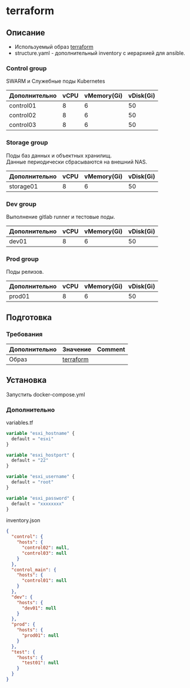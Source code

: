 # terraform
## Описание
* Используемый образ [terraform](https://github.com/FZEN475/terraform-image.git)
* structure.yaml - дополнительный inventory с иерархией для ansible.
### Control group
SWARM и Служебные поды Kubernetes

| Дополнительно | vCPU | vMemory(Gi) | vDisk(Gi) | 
|:--------------|:-----|:------------|:----------|
| control01     | 8    | 6           | 50        |
| control02     | 8    | 6           | 50        |
| control03     | 8    | 6           | 50        |

### Storage group
Поды баз данных и объектных хранилищ.  
Данные периодически сбрасываются на внешний NAS.  

| Дополнительно | vCPU | vMemory(Gi) | vDisk(Gi) | 
|:--------------|:-----|:------------|:----------|
| storage01     | 8    | 6           | 50        |

### Dev group
Выполнение gitlab runner и тестовые поды.

| Дополнительно | vCPU | vMemory(Gi) | vDisk(Gi) | 
|:--------------|:-----|:------------|:----------|
| dev01         | 8    | 6           | 50        |

### Prod group
Поды релизов.

| Дополнительно | vCPU | vMemory(Gi) | vDisk(Gi) | 
|:--------------|:-----|:------------|:----------|
| prod01        | 8    | 6           | 50        |

## Подготовка
### Требования
| Дополнительно | Значение                                                    | Comment |
|:--------------|:------------------------------------------------------------|:--------|
| Образ         | [terraform](https://github.com/FZEN475/terraform-image.git) |         |

## Установка
Запустить docker-compose.yml

### Дополнительно

variables.tf
```terraform
variable "esxi_hostname" {
  default = "esxi"
}

variable "esxi_hostport" {
  default = "22"
}

variable "esxi_username" {
  default = "root"
}

variable "esxi_password" {
  default = "xxxxxxxx"
}
```
inventory.json
```json
{
  "control": {
    "hosts": {
      "control02": null,
      "control03": null
    }
  },
  "control_main": {
    "hosts": {
      "control01": null
    }
  },
  "dev": {
    "hosts": {
      "dev01": null
    }
  },
  "prod": {
    "hosts": {
      "prod01": null
    }
  },
  "test": {
    "hosts": {
      "test01": null
    }
  }
}
```
